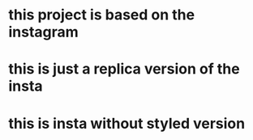 # this project is based on the instagram
# this is just a replica version of the insta
# this is insta without styled version
